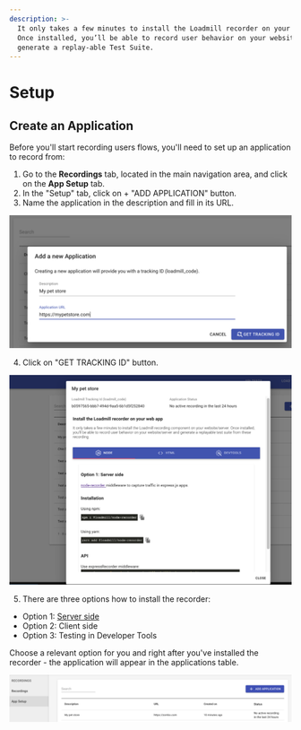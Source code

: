```yaml
---
description: >-
  It only takes a few minutes to install the Loadmill recorder on your website.
  Once installed, you’ll be able to record user behavior on your website and
  generate a replay-able Test Suite.
---
```


# Setup

## Create an Application 

Before you'll start recording users flows, you'll need to set up an application to record from:

1. Go to the **Recordings** tab, located in the main navigation area, and click on the **App Setup** tab.
2. In the "Setup" tab, click on + "ADD APPLICATION" button.
3. Name the application in the description and fill in its URL.

![](../.gitbook/assets/screen-shot-2020-12-02-at-17.11.34.png)

  4. Click on "GET TRACKING ID" button.

![](../.gitbook/assets/screen-shot-2020-12-02-at-17.19.03.png)

  5. There are three options how to install the recorder:

* Option 1: [Server side](https://www.npmjs.com/package/@loadmill/node-recorder)
* Option 2: Client side
* Option 3: Testing in Developer Tools

Choose a relevant option for you and right after you've installed the recorder - the application will appear in the applications table.

![](../.gitbook/assets/screenshot-37-.png)

## 

